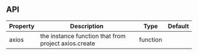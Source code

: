 
## API

| Property | Description                                          | Type     | Default |
| -------- | ---------------------------------------------------- | -------- | ------- |
| axios    | the instance function that from project axios.create | function |



